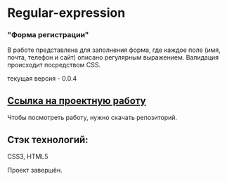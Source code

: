 # **Regular-expression**

### "Форма регистрации"
В работе представлена для заполнения форма, где каждое поле (имя, почта, телефон и сайт) описано регулярным выражением. Валидация происходит посредством CSS.

текущая версия - 0.0.4

## [Ссылка на проектную работу](https://Nastena-na.github.io/Regular-expression/)

Чтобы посмотреть работу, нужно скачать репозиторий.

## Стэк технологий:

CSS3, HTML5

Проект завершён.
